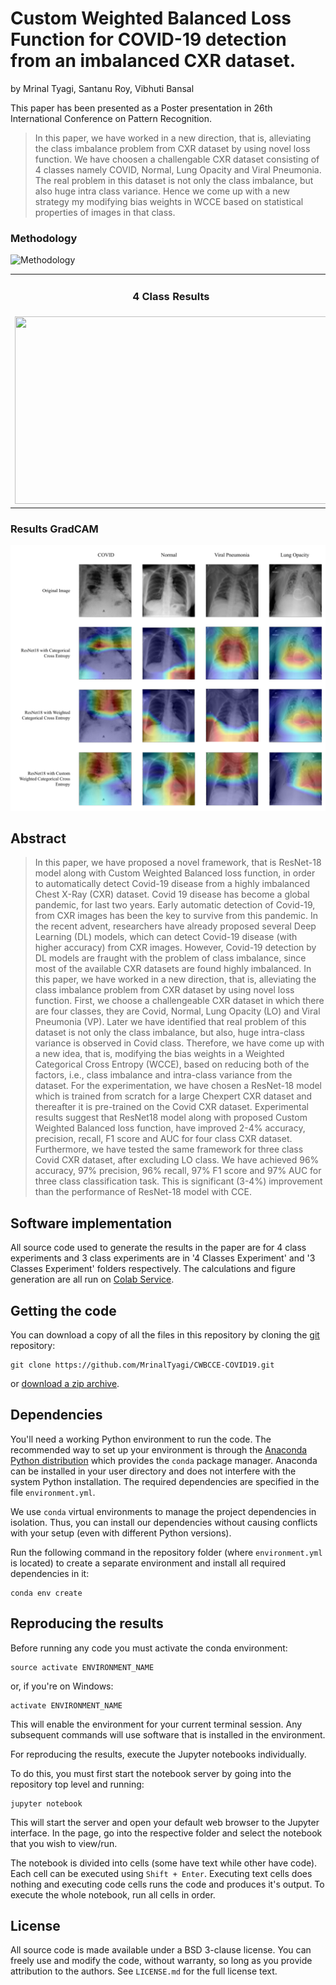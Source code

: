# Custom Weighted Balanced Loss Function for COVID-19 detection from an imbalanced CXR dataset.

by
Mrinal Tyagi,
Santanu Roy,
Vibhuti Bansal


This paper has been presented as a Poster presentation in 26th International Conference on Pattern Recognition. 

> In this paper, we have worked in a new direction, that is, alleviating the class imbalance problem from CXR dataset by using novel loss function. 
> We have choosen a challengable CXR dataset consisting of 4 classes namely COVID, Normal, Lung Opacity and Viral Pneumonia. 
> The real problem in this dataset is not only the class imbalance, but also huge intra class variance. Hence we come up with a new strategy my modifying bias weights in WCCE based on statistical properties of images in that class. 

### Methodology
![Methodology](https://user-images.githubusercontent.com/21031150/194772944-a0816d47-ff16-4f9f-92be-68a861fd1f5a.PNG)

<table border="0">
 <tr>
    <td align="center"><h3>4 Class Results</h3></td>
    <td align="center"><h3>3 Class Results</h3></td>
 </tr>
 <tr>
    <td><img src="https://user-images.githubusercontent.com/21031150/194773039-0c9bb1ae-7013-4cc2-838c-a48c8f5e2be8.PNG" width="500" height="300"></td>
    <td><img src="https://user-images.githubusercontent.com/21031150/194773047-396cbac5-fd6a-4caf-a230-8d5a5761bf7d.PNG" width="500" height="300"></td>
 </tr>
</table>

### Results GradCAM
![Paper GradCAM Representation](https://github.com/MrinalTyagi/CWBCCE-COVID19/blob/main/4%20class%20gradcam.png)

## Abstract

> In this paper, we have proposed a novel framework, that is ResNet-18 model along with Custom Weighted Balanced loss function, in order to automatically detect Covid-19 disease from a highly imbalanced Chest X-Ray (CXR) dataset. Covid 19 disease has become a global pandemic, for last two years. Early automatic detection of Covid-19, from CXR images has been the key to survive from this pandemic. In the recent advent, researchers have already proposed several Deep Learning (DL) models, which can detect Covid-19 disease (with higher accuracy) from CXR images. However, Covid-19 detection by DL models are fraught with the problem of class imbalance, since most of the available CXR datasets are found highly imbalanced. In this paper, we have worked in a new direction, that is, alleviating the class imbalance problem from CXR dataset by using novel loss function. First, we choose a challengeable CXR dataset in which there are four classes, they are Covid, Normal, Lung Opacity (LO) and Viral Pneumonia (VP). Later we have identified that real problem of this dataset is not only the class imbalance, but also, huge intra-class variance is observed in Covid class. Therefore, we have come up with a new idea, that is, modifying the bias weights in a Weighted Categorical Cross Entropy (WCCE), based on reducing both of the factors, i.e., class imbalance and intra-class variance from the dataset. For the experimentation, we have chosen a ResNet-18 model which is trained from scratch for a large Chexpert CXR dataset and thereafter it is pre-trained on the Covid CXR dataset. Experimental results suggest that ResNet18 model along with proposed Custom Weighted Balanced loss function, have improved 2-4% accuracy, precision, recall, F1 score and AUC for four class CXR dataset. Furthermore, we have tested the same framework for three class Covid CXR dataset, after excluding LO class. We have achieved 96% accuracy, 97% precision, 96% recall, 97% F1 score and 97% AUC for three class classification task. This is significant (3-4%) improvement than the performance of ResNet-18 model with CCE.


## Software implementation

All source code used to generate the results in the paper are for 4 class experiments and 3 class experiments are in '4 Classes Experiment' and '3 Classes Experiment' folders respectively.
The calculations and figure generation are all run on
[Colab Service](https://colab.research.google.com/notebooks/intro.ipynb).


## Getting the code

You can download a copy of all the files in this repository by cloning the
[git](https://github.com/MrinalTyagi/CWBCCE-COVID19) repository:

    git clone https://github.com/MrinalTyagi/CWBCCE-COVID19.git

or [download a zip archive](https://github.com/MrinalTyagi/CWBCCE-COVID19/archive/refs/heads/main.zip).


## Dependencies

You'll need a working Python environment to run the code.
The recommended way to set up your environment is through the
[Anaconda Python distribution](https://www.anaconda.com/download/) which
provides the `conda` package manager.
Anaconda can be installed in your user directory and does not interfere with
the system Python installation.
The required dependencies are specified in the file `environment.yml`.

We use `conda` virtual environments to manage the project dependencies in
isolation.
Thus, you can install our dependencies without causing conflicts with your
setup (even with different Python versions).

Run the following command in the repository folder (where `environment.yml`
is located) to create a separate environment and install all required
dependencies in it:

    conda env create


## Reproducing the results

Before running any code you must activate the conda environment:

    source activate ENVIRONMENT_NAME

or, if you're on Windows:

    activate ENVIRONMENT_NAME

This will enable the environment for your current terminal session.
Any subsequent commands will use software that is installed in the environment.

For reproducing the results, execute the Jupyter notebooks individually.

To do this, you must first start the notebook server by going into the
repository top level and running:

    jupyter notebook

This will start the server and open your default web browser to the Jupyter
interface. In the page, go into the respective folder and select the
notebook that you wish to view/run.

The notebook is divided into cells (some have text while other have code).
Each cell can be executed using `Shift + Enter`.
Executing text cells does nothing and executing code cells runs the code
and produces it's output.
To execute the whole notebook, run all cells in order.


## License

All source code is made available under a BSD 3-clause license. You can freely
use and modify the code, without warranty, so long as you provide attribution
to the authors. See `LICENSE.md` for the full license text.
